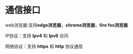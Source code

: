 # 通信接口

web浏览器:支持**edge浏览器**，**chrome浏览器**，**fire fox浏览器**

IP协议：支持 **Ipv4** 和 **Ipv6** 访问

网络协议：支持 **https** 和 **http** 协议通信
